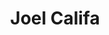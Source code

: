 ---
layout: post
title: Joel Califa
school: Parsons
major: Major?
image: https://static.squarespace.com/static/50354720c4aa2d2d3150d3d8/t/52499fc0e4b016b87cc6c34f/1380556738497/Joel-Califa.jpg?format=300w
lego: /lib/img/people/lego/joel.jpg
position: Parsons Code Club Liason
positionURL: http://www.techatnyu.org/position
twitter: notdetails
email: t@NYU email?
graduate: 2014
weight: 5
---